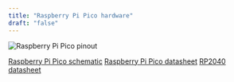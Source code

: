 ```yaml
---
title: "Raspberry Pi Pico hardware"
draft: "false"
---
```


![Raspberry Pi Pico pinout](/img/raspberry-pi-pico-pinout.svg)

[Raspberry Pi Pico schematic](/pdf/raspberry-pi-pico-schematic.pdf)
[Raspberry Pi Pico datasheet](/pdf/raspberry-pi-pico-datasheet.pdf)
[RP2040 datasheet](/pdf/microcontroller-RP2040.pdf)
